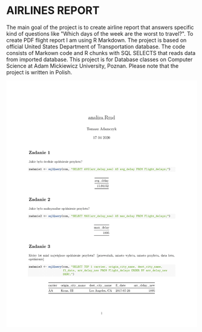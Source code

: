 # AIRLINES REPORT

The main goal of the project is to create airline report that answers specific kind of questions like "Which days of the week are the worst to travel?". To create PDF flight report I am using R Markdown. The project is based on official United States Department of Transportation database. The code consists of Markown code and R chunks with SQL SELECTS that reads data from imported database. This project is for Database classes on Computer Science at Adam Mickiewicz University, Poznan. Please note that the project is written in Polish.

![12345](https://github.com/WangHoHan/airlines-report/blob/master/airlines-report.png)

